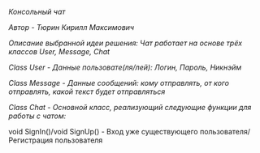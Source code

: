*Консольный чат*

*Автор - Тюрин Кирилл Максимович*

*Описание выбранной идеи решения: Чат работает на основе трёх классов User, Message, Chat*

*Class User - Данные пользовате(ля/лей): Логин, Пароль, Никнэйм*

*Class Message - Данные сообщений: кому отправлять, от кого отправлять, какой текст будет отправляться*

*Class Chat - Основной класс, реализующий следующие функции для работы с чатом:*

void SignIn()/void SignUp() - Вход уже существующего пользователя/Регистрация пользователя


